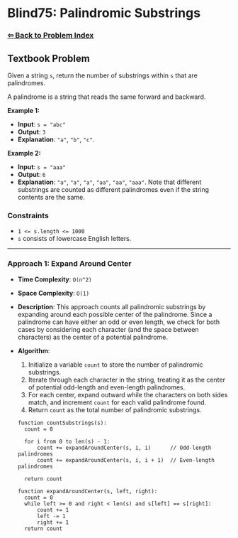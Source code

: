 # Blind75: Palindromic Substrings

### [⇦ Back to Problem Index](../../index.md)

## Textbook Problem

Given a string `s`, return the number of substrings within `s` that are palindromes.

A palindrome is a string that reads the same forward and backward.

**Example 1:**

- **Input**: `s = "abc"`
- **Output**: `3`
- **Explanation**: `"a"`, `"b"`, `"c"`.

**Example 2:**

- **Input**: `s = "aaa"`
- **Output**: `6`
- **Explanation**: `"a"`, `"a"`, `"a"`, `"aa"`, `"aa"`, `"aaa"`. Note that different substrings are counted as different palindromes even if the string contents are the same.

### Constraints

- `1 <= s.length <= 1000`
- `s` consists of lowercase English letters.

---

### Approach 1: Expand Around Center

- **Time Complexity**: `O(n^2)`
- **Space Complexity**: `O(1)`
- **Description**: This approach counts all palindromic substrings by expanding around each possible center of the palindrome. Since a palindrome can have either an odd or even length, we check for both cases by considering each character (and the space between characters) as the center of a potential palindrome.
- **Algorithm**:

  1. Initialize a variable `count` to store the number of palindromic substrings.
  2. Iterate through each character in the string, treating it as the center of potential odd-length and even-length palindromes.
  3. For each center, expand outward while the characters on both sides match, and increment `count` for each valid palindrome found.
  4. Return `count` as the total number of palindromic substrings.

  ```pseudo
  function countSubstrings(s):
    count = 0

    for i from 0 to len(s) - 1:
        count += expandAroundCenter(s, i, i)      // Odd-length palindromes
        count += expandAroundCenter(s, i, i + 1)  // Even-length palindromes

    return count

  function expandAroundCenter(s, left, right):
    count = 0
    while left >= 0 and right < len(s) and s[left] == s[right]:
        count += 1
        left -= 1
        right += 1
    return count
  ```
